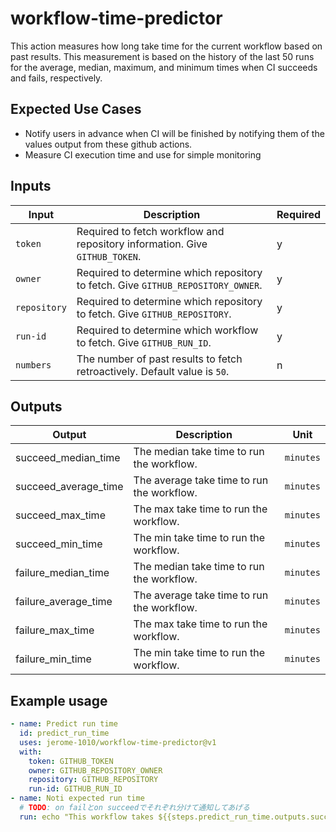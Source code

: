 # workflow-time-predictor

This action measures how long take time for the current workflow based on past results. This measurement is based on the history of the last 50 runs for the average, median, maximum, and minimum times when CI succeeds and fails, respectively.

## Expected Use Cases
- Notify users in advance when CI will be finished by notifying them of the values output from these github actions.
- Measure CI execution time and use for simple monitoring

## Inputs

| Input | Description | Required |
| ---- | ---- | ---- |
| `token` | Required to fetch workflow and repository information. Give `GITHUB_TOKEN`. | y |
| `owner` | Required to determine which repository to fetch. Give `GITHUB_REPOSITORY_OWNER`. | y |
| `repository` | Required to determine which repository to fetch. Give `GITHUB_REPOSITORY`. | y |
| `run-id` | Required to determine which workflow to fetch. Give `GITHUB_RUN_ID`. | y |
| `numbers` | The number of past results to fetch retroactively. Default value is `50`. | n |

## Outputs

| Output | Description | Unit |
| ---- | ---- | ---- |
| succeed_median_time | The median take time to run the workflow. | `minutes` |
| succeed_average_time | The average take time to run the workflow. | `minutes` |
| succeed_max_time | The max take time to run the workflow. | `minutes` |
| succeed_min_time | The min take time to run the workflow. | `minutes` |
| failure_median_time | The median take time to run the workflow. | `minutes` |
| failure_average_time | The average take time to run the workflow. | `minutes` |
| failure_max_time | The max take time to run the workflow. | `minutes` |
| failure_min_time | The min take time to run the workflow. | `minutes` |

## Example usage

```yaml
- name: Predict run time
  id: predict_run_time
  uses: jerome-1010/workflow-time-predictor@v1
  with:
    token: GITHUB_TOKEN
    owner: GITHUB_REPOSITORY_OWNER
    repository: GITHUB_REPOSITORY
    run-id: GITHUB_RUN_ID
- name: Noti expected run time
  # TODO: on failとon succeedでそれぞれ分けて通知してあげる
  run: echo "This workflow takes ${{steps.predict_run_time.outputs.succeed_average_time}} minutes if successful! If failed, this will fininsh in ${{steps.predict_run_time.outputs.failure_average_time}} on average."
```
